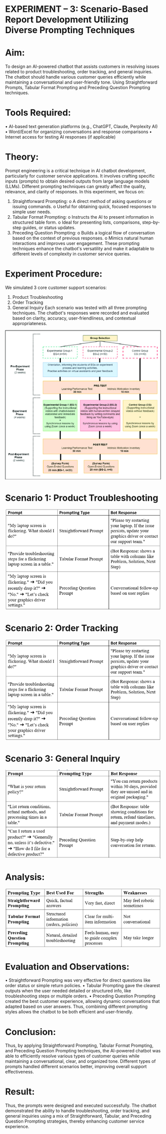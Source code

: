 # EXPERIMENT – 3: Scenario-Based Report Development Utilizing Diverse Prompting Techniques
# Aim: 
To design an AI-powered chatbot that assists customers in resolving issues related to product troubleshooting, order tracking, and general inquiries. The chatbot should handle various customer queries efficiently while maintaining a conversational and user-friendly tone. Using Straightforward Prompts, Tabular Format Prompting and Preceding Question Prompting techniques.

# Tools Required:
•	AI-based text generation platforms (e.g., ChatGPT, Claude, Perplexity AI)
•	Word/Excel for organizing conversations and response comparisons
•	Internet access for testing AI responses (if applicable)

# Theory:
Prompt engineering is a critical technique in AI chatbot development, particularly for customer service applications. It involves crafting specific inputs (prompts) to obtain desired outputs from large language models (LLMs). Different prompting techniques can greatly affect the quality, relevance, and clarity of responses.
In this experiment, we focus on:
1.	Straightforward Prompting:
o	A direct method of asking questions or issuing commands.
o	Useful for obtaining quick, focused responses to simple user needs.
2.	Tabular Format Prompting:
o	Instructs the AI to present information in structured table form.
o	Ideal for presenting lists, comparisons, step-by-step guides, or status updates.
3.	Preceding Question Prompting:
o	Builds a logical flow of conversation based on the context of previous responses.
o	Mimics natural human interactions and improves user engagement.
These prompting techniques enhance the chatbot's versatility and make it adaptable to different levels of complexity in customer service queries.

# Experiment Procedure:
We simulated 3 core customer support scenarios:
1.	Product Troubleshooting
2.	Order Tracking
3.	General Inquiry
Each scenario was tested with all three prompting techniques. The chatbot's responses were recorded and evaluated based on clarity, accuracy, user-friendliness, and contextual appropriateness.

![image alt](https://github.com/Ajay-Joshua-M/Exno.3-Prompt-Engg/blob/c96644c03d263665e34f345824c758fd6d1d97cf/IMAGES/image.png)

# Scenario 1: Product Troubleshooting

![image alt](https://github.com/Ajay-Joshua-M/Exno.3-Prompt-Engg/blob/3069c86d0c32ed5866aa41ad640ebd21ed5ab00f/IMAGES/Screenshot%202025-05-25%20232415.png)

# Scenario 2: Order Tracking

![image alt](https://github.com/Ajay-Joshua-M/Exno.3-Prompt-Engg/blob/2ba4337635fd099c362b96836269b6c437d15711/IMAGES/Screenshot%202025-05-25%20232415.png)

# Scenario 3: General Inquiry

![image alt](https://github.com/Ajay-Joshua-M/Exno.3-Prompt-Engg/blob/69de19cb53c305b21ee4fc29692fa6fec2575be5/IMAGES/Screenshot%202025-05-25%20232821.png)

# Analysis:

![image alt](https://github.com/Ajay-Joshua-M/Exno.3-Prompt-Engg/blob/2a0a1658025cc43859f482e213034de5bde4a009/IMAGES/Screenshot%202025-05-25%20233123.png)

# Evaluation and Observations:
•	Straightforward Prompting was very effective for direct questions like order status or simple return policies.
•	Tabular Prompting gave the clearest outputs when the user needed detailed or structured info, like troubleshooting steps or multiple orders.
•	Preceding Question Prompting created the best customer experience, allowing dynamic conversations that adapted based on user answers.
Thus, combining different prompting styles allows the chatbot to be both efficient and user-friendly.

# Conclusion:
Thus, by applying Straightforward Prompting, Tabular Format Prompting, and Preceding Question Prompting techniques, the AI-powered chatbot was able to efficiently resolve various types of customer queries while maintaining a conversational, clear, and organized tone.
Different types of prompts handled different scenarios better, improving overall support effectiveness.

# Result:
Thus, the prompts were designed and executed successfully.
The chatbot demonstrated the ability to handle troubleshooting, order tracking, and general inquiries using a mix of Straightforward, Tabular, and Preceding Question Prompting strategies, thereby enhancing customer service experience.



